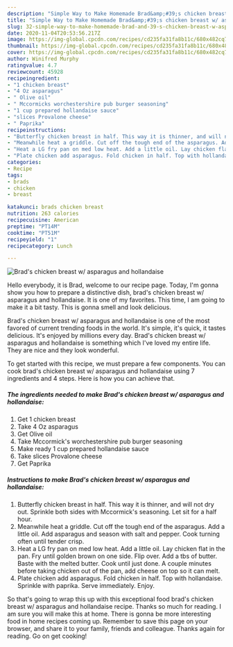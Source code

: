 ```yaml
---
description: "Simple Way to Make Homemade Brad&amp;#39;s chicken breast w/ asparagus and hollandaise"
title: "Simple Way to Make Homemade Brad&amp;#39;s chicken breast w/ asparagus and hollandaise"
slug: 32-simple-way-to-make-homemade-brad-and-39-s-chicken-breast-w-asparagus-and-hollandaise
date: 2020-11-04T20:53:56.217Z
image: https://img-global.cpcdn.com/recipes/cd235fa31fa8b11c/680x482cq70/brads-chicken-breast-w-asparagus-and-hollandaise-recipe-main-photo.jpg
thumbnail: https://img-global.cpcdn.com/recipes/cd235fa31fa8b11c/680x482cq70/brads-chicken-breast-w-asparagus-and-hollandaise-recipe-main-photo.jpg
cover: https://img-global.cpcdn.com/recipes/cd235fa31fa8b11c/680x482cq70/brads-chicken-breast-w-asparagus-and-hollandaise-recipe-main-photo.jpg
author: Winifred Murphy
ratingvalue: 4.7
reviewcount: 45928
recipeingredient:
- "1 chicken breast"
- "4 Oz asparagus"
- " Olive oil"
- " Mccormicks worchestershire pub burger seasoning"
- "1 cup prepared hollandaise sauce"
- "slices Provalone cheese"
- " Paprika"
recipeinstructions:
- "Butterfly chicken breast in half. This way it is thinner, and will not dry out. Sprinkle both sides with Mccormick&#39;s seasoning. Let sit for a half hour."
- "Meanwhile heat a griddle. Cut off the tough end of the asparagus. Add a little oil. Add asparagus and season with salt and pepper. Cook turning often until tender crisp."
- "Heat a LG fry pan on med low heat. Add a little oil. Lay chicken flat in the pan. Fry until golden brown on one side. Flip over. Add a tbs of butter. Baste with the melted butter. Cook until just done. A couple minutes before taking chicken out of the pan, add cheese on top so it can melt."
- "Plate chicken add asparagus. Fold chicken in half. Top with hollandaise. Sprinkle with paprika. Serve immediately. Enjoy."
categories:
- Recipe
tags:
- brads
- chicken
- breast

katakunci: brads chicken breast 
nutrition: 263 calories
recipecuisine: American
preptime: "PT14M"
cooktime: "PT51M"
recipeyield: "1"
recipecategory: Lunch

---
```



![Brad&#39;s chicken breast w/ asparagus and hollandaise](https://img-global.cpcdn.com/recipes/cd235fa31fa8b11c/680x482cq70/brads-chicken-breast-w-asparagus-and-hollandaise-recipe-main-photo.jpg)

Hello everybody, it is Brad, welcome to our recipe page. Today, I'm gonna show you how to prepare a distinctive dish, brad&#39;s chicken breast w/ asparagus and hollandaise. It is one of my favorites. This time, I am going to make it a bit tasty. This is gonna smell and look delicious.



Brad&#39;s chicken breast w/ asparagus and hollandaise is one of the most favored of current trending foods in the world. It's simple, it's quick, it tastes delicious. It's enjoyed by millions every day. Brad&#39;s chicken breast w/ asparagus and hollandaise is something which I've loved my entire life. They are nice and they look wonderful.


To get started with this recipe, we must prepare a few components. You can cook brad&#39;s chicken breast w/ asparagus and hollandaise using 7 ingredients and 4 steps. Here is how you can achieve that.

<!--inarticleads1-->

##### The ingredients needed to make Brad&#39;s chicken breast w/ asparagus and hollandaise:

1. Get 1 chicken breast
1. Take 4 Oz asparagus
1. Get  Olive oil
1. Take  Mccormick&#39;s worchestershire pub burger seasoning
1. Make ready 1 cup prepared hollandaise sauce
1. Take slices Provalone cheese
1. Get  Paprika




<!--inarticleads2-->

##### Instructions to make Brad&#39;s chicken breast w/ asparagus and hollandaise:

1. Butterfly chicken breast in half. This way it is thinner, and will not dry out. Sprinkle both sides with Mccormick&#39;s seasoning. Let sit for a half hour.
1. Meanwhile heat a griddle. Cut off the tough end of the asparagus. Add a little oil. Add asparagus and season with salt and pepper. Cook turning often until tender crisp.
1. Heat a LG fry pan on med low heat. Add a little oil. Lay chicken flat in the pan. Fry until golden brown on one side. Flip over. Add a tbs of butter. Baste with the melted butter. Cook until just done. A couple minutes before taking chicken out of the pan, add cheese on top so it can melt.
1. Plate chicken add asparagus. Fold chicken in half. Top with hollandaise. Sprinkle with paprika. Serve immediately. Enjoy.




So that's going to wrap this up with this exceptional food brad&#39;s chicken breast w/ asparagus and hollandaise recipe. Thanks so much for reading. I am sure you will make this at home. There is gonna be more interesting food in home recipes coming up. Remember to save this page on your browser, and share it to your family, friends and colleague. Thanks again for reading. Go on get cooking!
